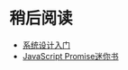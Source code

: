 # 稍后阅读

- [系统设计入门](https://github.com/donnemartin/system-design-primer)
- [JavaScript Promise迷你书](http://liubin.org/promises-book/)
